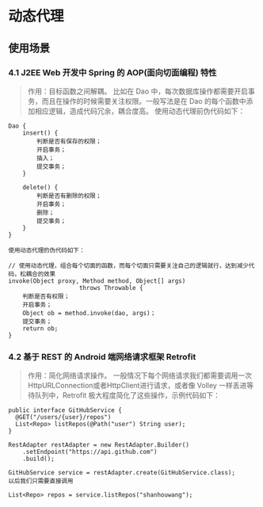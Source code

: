 # 动态代理

## 使用场景

### 4.1 J2EE Web 开发中 Spring 的 AOP(面向切面编程) 特性
> 作用：目标函数之间解耦。
> 比如在 Dao 中，每次数据库操作都需要开启事务，而且在操作的时候需要关注权限。一般写法是在 Dao 的每个函数中添加相应逻辑，造成代码冗余，耦合度高。
> 使用动态代理前伪代码如下：

```
Dao {
    insert() {
        判断是否有保存的权限；
        开启事务；
        插入；
        提交事务；
    }

    delete() {
        判断是否有删除的权限；
        开启事务；
        删除；
        提交事务；
    }
}

使用动态代理的伪代码如下：

// 使用动态代理，组合每个切面的函数，而每个切面只需要关注自己的逻辑就行，达到减少代码，松耦合的效果
invoke(Object proxy, Method method, Object[] args)
                    throws Throwable {
    判断是否有权限；
    开启事务；
    Object ob = method.invoke(dao, args)；
    提交事务；
    return ob; 
}
```
### 4.2 基于 REST 的 Android 端网络请求框架 Retrofit

> 作用：简化网络请求操作。
> 一般情况下每个网络请求我们都需要调用一次HttpURLConnection或者HttpClient进行请求，或者像 Volley 一样丢进等待队列中，Retrofit 极大程度简化了这些操作，示例代码如下：

```
public interface GitHubService {
  @GET("/users/{user}/repos")
  List<Repo> listRepos(@Path("user") String user);
}

RestAdapter restAdapter = new RestAdapter.Builder()
    .setEndpoint("https://api.github.com")
    .build();

GitHubService service = restAdapter.create(GitHubService.class);
以后我们只需要直接调用

List<Repo> repos = service.listRepos("shanhouwang");
```


